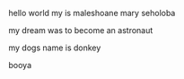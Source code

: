 
hello world my is maleshoane mary seholoba

my dream was to become an astronaut

my dogs name is donkey

booya

